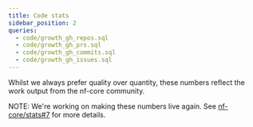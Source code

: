 ```yaml
---
title: Code stats
sidebar_position: 2
queries:
  - code/growth_gh_repos.sql
  - code/growth_gh_prs.sql
  - code/growth_gh_commits.sql
  - code/growth_gh_issues.sql
---
```


Whilst we always prefer quality over quantity, these numbers reflect the work output from the nf-core community.

NOTE: We're working on making these numbers live again. See [nf-core/stats#7](https://github.com/nf-core/stats/issues/7) for more details.

<BigValue 
    data={code_growth_gh_repos}
    value=num_repos
    title="Repositories"
    sparkline=month
    comparison=growth_rate
    comparisonFmt=pct1
    comparisonTitle="vs. Last Month"
/>

<BigValue 
    data={code_growth_gh_prs}
    value=num_prs
    title="Pull Requests"
    sparkline=month
    comparison=growth_rate
    comparisonFmt=pct1
    comparisonTitle="vs. Last Month"
/>

<BigValue 
    data={code_growth_gh_commits}
    value=num_commits
    title="Commits"
    sparkline=month
    comparison=growth_rate
    comparisonFmt=pct1
    comparisonTitle="vs. Last Month"
/>

<BigValue 
    data={code_growth_gh_issues}
    value=num_issues
    title="Issues"
    sparkline=month
    comparison=growth_rate
    comparisonFmt=pct1
    comparisonTitle="vs. Last Month"
/>
